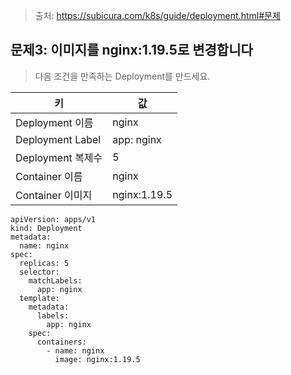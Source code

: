 > 출처: https://subicura.com/k8s/guide/deployment.html#문제

## 문제3: 이미지를 nginx:1.19.5로 변경합니다

> 다음 조건을 만족하는 Deployment를 만드세요.

| 키                  | 값           |
|---------------------|--------------|
| Deployment 이름     | nginx        |
| Deployment Label    | app: nginx   |
| Deployment 복제수   | 5            |
| Container 이름      | nginx        |
| Container 이미지    | nginx:1.19.5 |

```
apiVersion: apps/v1
kind: Deployment
metadata:
  name: nginx
spec:
  replicas: 5
  selector:
    matchLabels:
      app: nginx
  template:
    metadata:
      labels:
        app: nginx
    spec:
      containers:
        - name: nginx
          image: nginx:1.19.5
